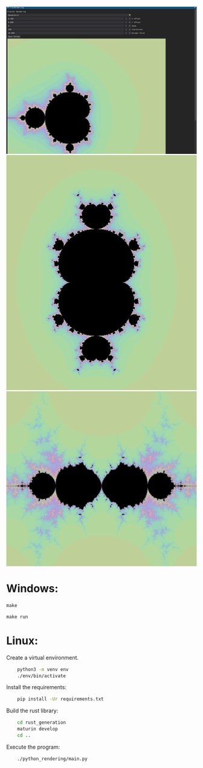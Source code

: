 ![Alt text](imgs/fractal_2.png)
![Alt text](imgs/fractal_3.png)
![Alt text](imgs/fractal_4.png)

# Windows:

``` make
make
```

``` make
make run
```

# Linux:

Create a virtual environment.
``` bash
    python3 -m venv env
    ./env/bin/activate
```

Install the requirements:
``` bash
    pip install -Ur requirements.txt
```

Build the rust library:
```bash
    cd rust_generation
    maturin develop
    cd ..
```

Execute the program:
```bash
    ./python_rendering/main.py
```
